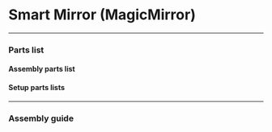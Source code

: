 # Smart Mirror (MagicMirror)



---
### Parts list
#### Assembly parts list



#### Setup parts lists



---
### Assembly guide
